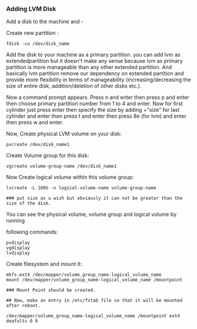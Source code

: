 ### Adding LVM Disk

Add a disk to the machine and -

Create new partition :

```
fdisk -cu /dev/disk_name
```

Add the disk to your machine as a primary partition. you can add lvm as extendedpartition but it doesn't make any sense because lvm as primary partition is more
manageable than any other extended partition. And basically lvm partition remove
our dependency on extended partition and provide more flexibility in terms of
manageability (increasing/decreasing the size of entire disk, addition/deletion
of other disks etc.).

Now a command prompt appears. Press n and enter then press p and enter then choose primary partition number from 1 to 4 and enter. Now for first cylinder just press enter then specify the size by adding +"size" for last cylinder and enter then press t and enter then press 8e (for lvm) and enter then press w and enter.

Now, Create physical LVM volume on your disk:

```
pvcreate /dev/disk_name1
```

Create Volume group for this disk:

```
vgcreate volume-group-name /dev/disk_name1
```

Now Create logical volume within this volume group:

```
lvcreate -L 100G -n logical-volume-name volume-group-name 

### put size as u wish but obviously it can not be greater than the size of the disk.
```

You can see the physical volume, volume group and logical volume by running 

following commands:

```
pvdisplay
vgdisplay
lvdisplay
```

Create filesystem and mount it:

```
mkfs.ext4 /dev/mapper/volume_group_name-logical_volume_name
mount /dev/mapper/volume_group_name-logical_volume_name /mountpoint

### Mount Point should be created.

## Now, make an entry in /etc/fstab file so that it will be mounted after reboot.

/dev/mapper/volume_group_name-logical_volume_name /mountpoint ext4 deafults 0 0
```

 





